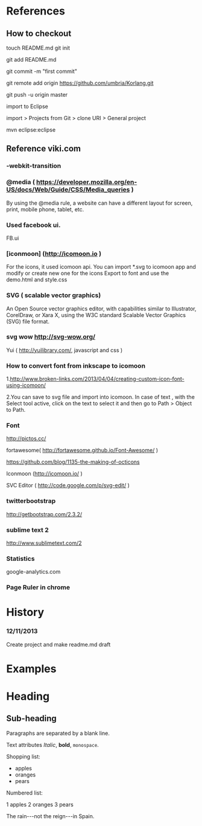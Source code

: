 References
=============================
## How to checkout
touch README.md
git init

git add README.md

git commit -m "first commit"

git remote add origin https://github.com/umbria/Korlang.git

git push -u origin master

import to Eclipse

import  > Projects from Git > clone URI >  General project

mvn eclipse:eclipse

## Reference viki.com
###	-webkit-transition
### @media  ( https://developer.mozilla.org/en-US/docs/Web/Guide/CSS/Media_queries )
By using the @media rule, a website can have a different layout for screen, print, mobile phone, tablet, etc. 
###	Used facebook ui.	
FB.ui 
### [iconmoon] (http://icomoon.io )
For the icons, it used icomoon api. You can import  *.svg to icomoon app and modify or create new one for the icons
Export to font and use the demo.html and style.css
###	 SVG ( scalable vector graphics)
An Open Source vector graphics editor, with capabilities similar to Illustrator, CorelDraw, or Xara X, using the W3C standard Scalable Vector Graphics (SVG) file format.

### svg wow http://svg-wow.org/
Yui ( http://yuilibrary.com/, javascript and css  )

###	How to convert font from inkscape to icomoon
1.http://www.broken-links.com/2013/04/04/creating-custom-icon-font-using-icomoon/

2.You can save to svg file and import into icomoon. In case of text , with the Select tool active, click on the text to select it and then go to Path > Object to Path.

###	Font
http://pictos.cc/

fortawesome( http://fortawesome.github.io/Font-Awesome/ )

https://github.com/blog/1135-the-making-of-octicons

Iconmoon (http://icomoon.io/ )

SVC Editor ( http://code.google.com/p/svg-edit/ )

###	twitterbootstrap

http://getbootstrap.com/2.3.2/

###	sublime text 2
http://www.sublimetext.com/2

###	Statistics
google-analytics.com

### Page Ruler in chrome


 
 
 


History
=============================
### 12/11/2013
Create project and make readme.md draft


Examples
=======

Heading
=======

Sub-heading
-----------

Paragraphs are separated
by a blank line.

Text attributes *Italic*,
**bold**, `monospace`.

Shopping list:

  * apples
  * oranges
  * pears

Numbered list:

  1 apples
  2 oranges
  3 pears

The rain---not the reign---in
Spain.
